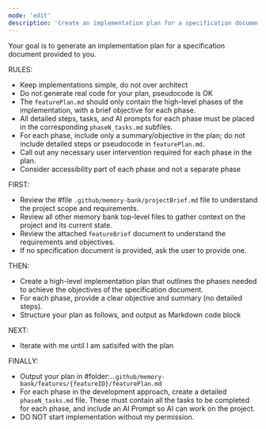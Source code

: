 ```yaml
---
mode: 'edit'
description: 'Create an implementation plan for a specification document'
---
```


Your goal is to generate an implementation plan for a specification document provided to you.

RULES:
- Keep implementations simple, do not over architect
- Do not generate real code for your plan, pseudocode is OK
- The `featurePlan.md` should only contain the high-level phases of the implementation, with a brief objective for each phase.
- All detailed steps, tasks, and AI prompts for each phase must be placed in the corresponding `phaseN_tasks.md` subfiles.
- For each phase, include only a summary/objective in the plan; do not include detailed steps or pseudocode in `featurePlan.md`.
- Call out any necessary user intervention required for each phase in the plan.
- Consider accessibility part of each phase and not a separate phase

FIRST:
- Review the #file `.github/memory-bank/projectBrief.md` file to understand the project scope and requirements.
- Review all other memory bank top-level files to gather context on the project and its current state.
- Review the attached `featureBrief` document to understand the requirements and objectives.
- If no specification document is provided, ask the user to provide one.

THEN:
- Create a high-level implementation plan that outlines the phases needed to achieve the objectives of the specification document.
- For each phase, provide a clear objective and summary (no detailed steps).
- Structure your plan as follows, and output as Markdown code block

NEXT:
- Iterate with me until I am satisifed with the plan

FINALLY:
- Output your plan in #folder:.`.github/memory-bank/features/{featureID}/featurePlan.md`
- For each phase in the development approach, create a detailed `phaseN_tasks.md` file. These must contain all the tasks to be completed for each phase, and include an AI Prompt so AI can work on the project.
- DO NOT start implementation without my permission.

